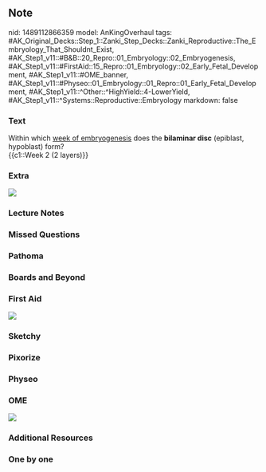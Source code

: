 ## Note
nid: 1489112866359
model: AnKingOverhaul
tags: #AK_Original_Decks::Step_1::Zanki_Step_Decks::Zanki_Reproductive::The_Embryology_That_Shouldnt_Exist, #AK_Step1_v11::#B&B::20_Repro::01_Embryology::02_Embryogenesis, #AK_Step1_v11::#FirstAid::15_Repro::01_Embryology::02_Early_Fetal_Development, #AK_Step1_v11::#OME_banner, #AK_Step1_v11::#Physeo::01_Embryology::01_Repro::01_Early_Fetal_Development, #AK_Step1_v11::^Other::^HighYield::4-LowerYield, #AK_Step1_v11::^Systems::Reproductive::Embryology
markdown: false

### Text
<div>
  Within which <u>week of embryogenesis</u> does the <b>bilaminar
  disc</b> (epiblast, hypoblast) form?
</div>
<div>
  {{c1::Week 2 (2 layers)}}
</div>

### Extra
<img src="paste-1031719863976355.jpg">

### Lecture Notes


### Missed Questions


### Pathoma


### Boards and Beyond


### First Aid
<img src="tmpBZ_V7R.png">

### Sketchy


### Pixorize


### Physeo


### OME
<div class="ome-widget">
  <a href="https://onlinemeded.org?ref=anki"><img src=
  "_OME_AnkiFlashcards_General_3.png"></a>
</div>

### Additional Resources


### One by one

